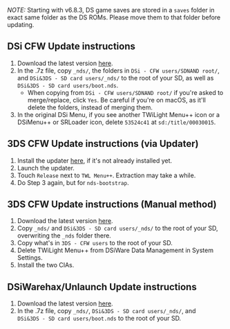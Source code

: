 *NOTE:* Starting with v6.8.3, DS game saves are stored in a `saves` folder in exact same folder as the DS ROMs.
Please move them to that folder before updating.

## DSi CFW Update instructions
1. Download the latest version [here](https://github.com/RocketRobz/TWiLightMenu/releases).
2. In the .7z file, copy `_nds/`, the folders in `DSi - CFW users/SDNAND root/`, and `DSi&3DS - SD card users/_nds/` to the root of your SD, as well as `DSi&3DS - SD card users/boot.nds`.
   - When copying from `DSi - CFW users/SDNAND root/` if you're asked to merge/replace, click `Yes`. Be careful if you're on macOS, as it'll delete the folders, instead of merging them.
3. In the original DSi Menu, if you see another TWiLight Menu++ icon or a DSiMenu++ or SRLoader icon, delete `53524c41` at `sd:/title/00030015`.

## 3DS CFW Update instructions (via Updater)
1. Install the updater [here](https://github.com/RocketRobz/TWiLightMenu-Updater/releases), if it's not already installed yet.
2. Launch the updater.
3. Touch `Release` next to `TWL Menu++`. Extraction may take a while.
4. Do Step 3 again, but for `nds-bootstrap`.

## 3DS CFW Update instructions (Manual method)
1. Download the latest version [here](https://github.com/RocketRobz/TWiLightMenu/releases).
2. Copy `_nds/` and `DSi&3DS - SD card users/_nds/` to the root of your SD, overwriting the `_nds` folder there.
3. Copy what's in `3DS - CFW users` to the root of your SD.
4. Delete TWiLight Menu++ from DSiWare Data Management in System Settings.
5. Install the two CIAs.

## DSiWarehax/Unlaunch Update instructions
1. Download the latest version [here](https://github.com/RocketRobz/TWiLightMenu/releases).
2. In the .7z file, copy `_nds/`, `DSi&3DS - SD card users/_nds/`, and `DSi&3DS - SD card users/boot.nds` to the root of your SD.

